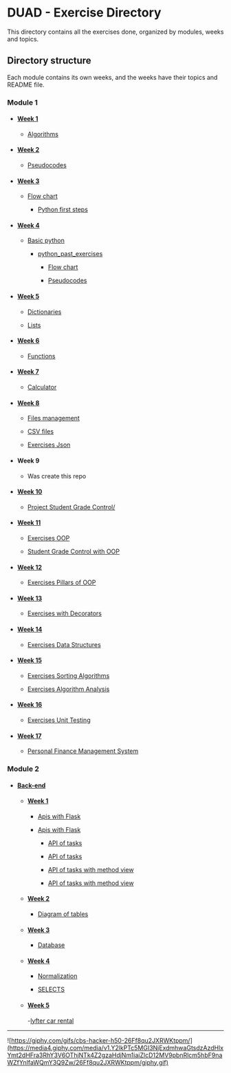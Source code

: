 # DUAD - Exercise Directory

This directory contains all the exercises done, organized by modules, weeks and topics.

## Directory structure

Each module contains its own weeks, and the weeks have their topics and README file.

### Module 1

- #### [Week 1](/M1/S1/README.md)

  - [Algorithms](/M1/S1/algorithms/)

- #### [Week 2](/M1/S2/README.md)

  - [Pseudocodes](/M1/S2/pseudocodes/)

- #### [Week 3](/M1/S3/README.md)

  - [Flow chart](/M1/S3/flow_chart/)

    - [Python first steps](/M1/S3/python_first_steps/)

- #### [Week 4](/M1/S4/README.md)

  - [Basic python](/M1/S4/basic_python/)

    - [python_past_exercises](/M1/S4/python_past_exercises/)

      - [Flow chart](/M1/S4/python_past_exercises/flow_chart/)

      - [Pseudocodes](/M1/S4/python_past_exercises/pseudocodes/)
  
- #### [Week 5](/M1/S5/README.md)

  - [Dictionaries](/M1/S5/dictionaries/)

  - [Lists](/M1/S5/lists/)

- #### [Week 6](/M1/S6/README.md)

  - [Functions](/M1/S6/functions/)

- #### [Week 7](/M1/S7/README.md)

  - [Calculator](/M1/S7/calculator/)

- #### [Week 8](/M1/S8/README.md)

  - [Files management](/M1/S8/files_management/)

  - [CSV files](/M1/S8/files_csv/)

  - [Exercises Json](/M1/S8/exercises_json/)

- #### Week 9

  - Was create this repo

- #### [Week 10](M1/S10/README.md)

  - [Project Student Grade Control/](/M1/S10/project/)

- #### [Week 11](/M1/S11/README.md)

  - [Exercises OOP](/M1/S11/OOP/)

  - [Student Grade Control with OOP](/M1/S11/project/)

- #### [Week 12](/M1/S12/README.md)

  - [Exercises Pillars of OOP](/M1/S12/pillars_oop/)

- #### [Week 13](/M1/S13/README.md)

  - [Exercises with Decorators](/M1/S13/decorators/)

- #### [Week 14](/M1/S14/README.md)

  - [Exercises Data Structures](/M1/S14/data_structure/)

- #### [Week 15](/M1/S15/README.md)

  - [Exercises Sorting Algorithms](/M1/S15/sorting_algorithms/)

  - [Exercises Algorithm Analysis](/M1/S15/algorithm_analysis/)

- #### [Week 16](/M1/S16/README.md)

  - [Exercises Unit Testing](/M1/S15/unit_testing/)

- #### [Week 17](/M1/S17/README.md)

  - [Personal Finance Management System](/M1/S17/finance_management/)

### Module 2

- #### [Back-end](/M2/Back-end/)

  - #### [Week 1](/M2/Back-end/S1/README.md)

    - [Apis with Flask](/M2/Back-end/S1/exercises_flask/)
    - [Apis with Flask](/M2/Back-end/S1/exercises_flask/)

      - [API of tasks](/M2/Back-end/S1/exercises_flask/task_exercises/)
      - [API of tasks](/M2/Back-end/S1/exercises_flask/task_exercises/)

      - [API of tasks with method view](/M2/Back-end/S1/exercises_flask/task_exercises_method_view/)
      - [API of tasks with method view](/M2/Back-end/S1/exercises_flask/task_exercises_method_view/)

  - #### [Week 2](/M2/Back-end/S2/README.md)

    - [Diagram of tables](/M2/Back-end/S2/Diagrams/)

  - #### [Week 3](/M2/Back-end/S3/README.md)

    - [Database](/M2/Back-end/S3/Database/)

  - #### [Week 4](/M2/Back-end/S4/README.MD)
    
    - [Normalization](/M2/Back-end/S4/README.MD)

    - [SELECTS](/M2/Back-end/S4/library.sql)

  - #### [Week 5](/M2/Back-end/S5/README.md)

    -[lyfter car rental](/M2/Back-end/S5/lyfter_car_rental/main.py)
---
![https://giphy.com/gifs/cbs-hacker-h50-26Ff8qu2JXRWKtppm/](https://media4.giphy.com/media/v1.Y2lkPTc5MGI3NjExdmhwaGtsdzAzdHlxYmt2dHFra3RhY3V6OThjNTk4Z2gzaHdjNm1iaiZlcD12MV9pbnRlcm5hbF9naWZfYnlfaWQmY3Q9Zw/26Ff8qu2JXRWKtppm/giphy.gif)
